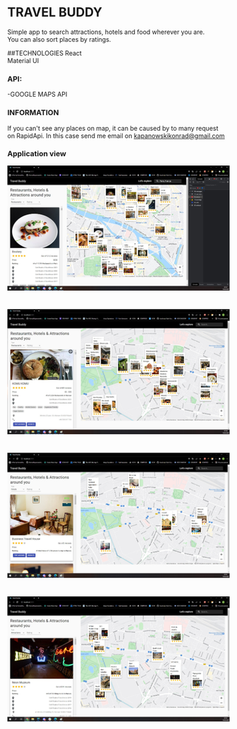 # TRAVEL BUDDY
Simple app to search attractions, hotels and food wherever you are.<br/>
You can also sort places by ratings.

##TECHNOLOGIES
React <br/>
Material UI

### API:
-GOOGLE MAPS API <br/>

### INFORMATION 

If you can't see any places on map, it can be caused by to many request <br/>
on RapidApi. In this case send me email on <ins>kapanowskikonrad@gmail.com<ins>

### Application view

<img src="src/assets/TRAVEL_BUDDY1.jpg">

#
<img src="src/assets/TRAVEL_BUDDY2.jpg">

#
<img src="src/assets/TRAVEL_BUDDY3.jpg">

#
<img src="src/assets/TRAVEL_BUDDY4.jpg">